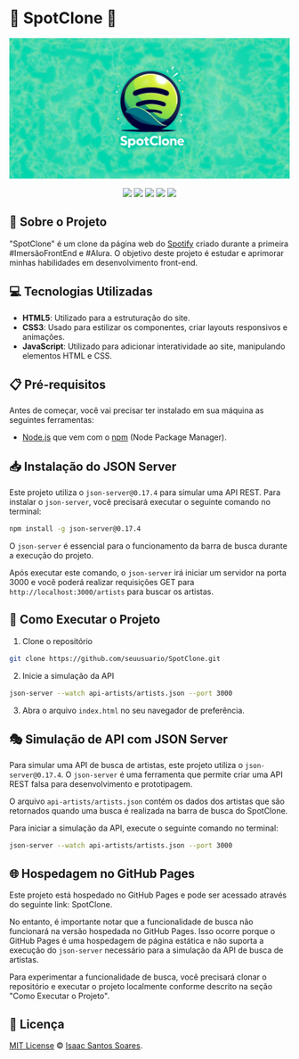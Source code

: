 # 🎵 SpotClone 🎵
![SpotClone](./src/assets/icons/SpotClone.png)

<p align="center">
<img src="https://img.shields.io/github/license/ISS2718/SpotClone"/>
<img src="https://img.shields.io/badge/_-HTML5-grey?logo=html5"/>
<img src="https://img.shields.io/badge/_-CSS3-grey?logo=css3"/>
<img src="https://img.shields.io/badge/_-javascript-grey?logo=javascript"/>
<img src="https://img.shields.io/badge/Imersão Front--End-Alura-blue"/>
</p>

## 📝 Sobre o Projeto

"SpotClone" é um clone da página web do [Spotify](https://open.spotify.com/intl-pt) criado durante a primeira #ImersãoFrontEnd e #Alura. O objetivo deste projeto é estudar e aprimorar minhas habilidades em desenvolvimento front-end.

## 💻 Tecnologias Utilizadas

- **HTML5**: Utilizado para a estruturação do site.
- **CSS3**: Usado para estilizar os componentes, criar layouts responsivos e animações.
- **JavaScript**: Utilizado para adicionar interatividade ao site, manipulando elementos HTML e CSS.

## 📋 Pré-requisitos

Antes de começar, você vai precisar ter instalado em sua máquina as seguintes ferramentas:
- [Node.js](https://nodejs.org/en/download/) que vem com o [npm](https://www.npmjs.com/get-npm) (Node Package Manager).

## 📥 Instalação do JSON Server

Este projeto utiliza o `json-server@0.17.4` para simular uma API REST. Para instalar o `json-server`, você precisará executar o seguinte comando no terminal:

```bash
npm install -g json-server@0.17.4
```

O `json-server` é essencial para o funcionamento da barra de busca durante a execução do projeto.

Após executar este comando, o `json-server` irá iniciar um servidor na porta 3000 e você poderá realizar requisições GET para `http://localhost:3000/artists` para buscar os artistas.

## 🚀 Como Executar o Projeto

1. Clone o repositório
```bash
git clone https://github.com/seuusuario/SpotClone.git
```

2. Inicie a simulação da API
```bash
json-server --watch api-artists/artists.json --port 3000
```

3. Abra o arquivo `index.html` no seu navegador de preferência.

## 🎭 Simulação de API com JSON Server

Para simular uma API de busca de artistas, este projeto utiliza o `json-server@0.17.4`. O `json-server` é uma ferramenta que permite criar uma API REST falsa para desenvolvimento e prototipagem.

O arquivo `api-artists/artists.json` contém os dados dos artistas que são retornados quando uma busca é realizada na barra de busca do SpotClone.

Para iniciar a simulação da API, execute o seguinte comando no terminal:

```bash
json-server --watch api-artists/artists.json --port 3000
```

## 🌐 Hospedagem no GitHub Pages

Este projeto está hospedado no GitHub Pages e pode ser acessado através do seguinte link: SpotClone.

No entanto, é importante notar que a funcionalidade de busca não funcionará na versão hospedada no GitHub Pages. Isso ocorre porque o GitHub Pages é uma hospedagem de página estática e não suporta a execução do `json-server` necessário para a simulação da API de busca de artistas.

Para experimentar a funcionalidade de busca, você precisará clonar o repositório e executar o projeto localmente conforme descrito na seção "Como Executar o Projeto".

## 📄 Licença

[MIT License](https://github.com/ISS2718/SpotClone/blob/main/LICENSE) © [Isaac Santos Soares](https://github.com/ISS2718).